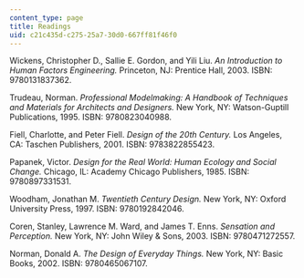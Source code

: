 ```yaml
---
content_type: page
title: Readings
uid: c21c435d-c275-25a7-30d0-667ff81f46f0
---
```


Wickens, Christopher D., Sallie E. Gordon, and Yili Liu. _An Introduction to Human Factors Engineering._ Princeton, NJ: Prentice Hall, 2003. ISBN: 9780131837362.

Trudeau, Norman. _Professional Modelmaking: A Handbook of Techniques and Materials for Architects and Designers._ New York, NY: Watson-Guptill Publications, 1995. ISBN: 9780823040988.

Fiell, Charlotte, and Peter Fiell. _Design of the 20th Century._ Los Angeles, CA: Taschen Publishers, 2001. ISBN: 9783822855423.

Papanek, Victor. _Design for the Real World: Human Ecology and Social Change._ Chicago, IL: Academy Chicago Publishers, 1985. ISBN: 9780897331531.

Woodham, Jonathan M. _Twentieth Century Design._ New York, NY: Oxford University Press, 1997. ISBN: 9780192842046.

Coren, Stanley, Lawrence M. Ward, and James T. Enns. _Sensation and Perception._ New York, NY: John Wiley & Sons, 2003. ISBN: 9780471272557.

Norman, Donald A. _The Design of Everyday Things._ New York, NY: Basic Books, 2002. ISBN: 9780465067107.